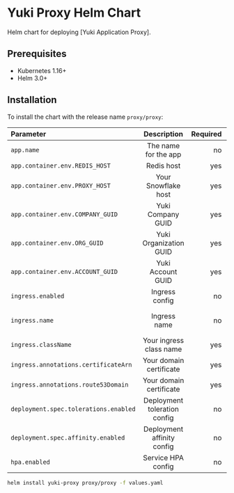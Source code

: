 # Yuki Proxy Helm Chart

Helm chart for deploying [Yuki Application Proxy].

## Prerequisites

-  Kubernetes 1.16+
-  Helm 3.0+

## Installation

To install the chart with the release name `proxy/proxy`:

| Parameter                             |         Description          | Required |      Default       |
|:--------------------------------------|:----------------------------:|---------:|:------------------:|
| `app.name`                            |     The name for the app     |       no |     yuki-proxy     |
| `app.container.env.REDIS_HOST`        |          Redis host          |      yes |        none        |
| `app.container.env.PROXY_HOST`        |     Your Snowflake host      |      yes |        none        |
| `app.container.env.COMPANY_GUID`      |      Yuki Company GUID       |      yes |        none        |
| `app.container.env.ORG_GUID`          |    Yuki Organization GUID    |      yes |        none        |
| `app.container.env.ACCOUNT_GUID`      |      Yuki Account GUID       |      yes |        none        |
| `ingress.enabled`                     |        Ingress config        |       no |        true        |
| `ingress.name`                        |         Ingress name         |       no | yuki-proxy-ingress |
| `ingress.className`                   |   Your ingress class name    |      yes |        none        |
| `ingress.annotations.certificateArn`  |   Your domain certificate    |      yes |        none        |
| `ingress.annotations.route53Domain`   |   Your domain certificate    |      yes |        none        |
| `deployment.spec.tolerations.enabled` | Deployment toleration config |       no |       false        |
| `deployment.spec.affinity.enabled`    |  Deployment affinity config  |       no |       false        |
| `hpa.enabled`                         |      Service HPA config      |       no |        true        |


```bash
helm install yuki-proxy proxy/proxy -f values.yaml
```


